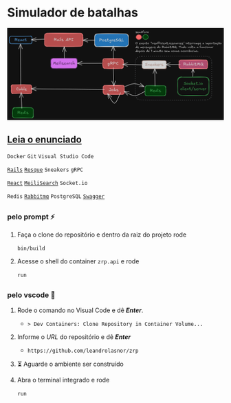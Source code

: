 # Simulador de batalhas
![plot](./zrp-workflow.png)
## [Leia o enunciado](https://zrp.github.io/challenges/dev/)

`Docker` `Git` `Visual Studio Code`

[`Rails`](http://localhost:3000/rails/info/routes) [`Resque`](http://localhost:3000/jobs) `Sneakers` `gRPC`

[`React`](http://localhost:5600) [`MeiliSearch`](http://localhost:7700) `Socket.io`

`Redis` [`Rabbitmq`](http://localhost:15672) `PostgreSQL` [`Swagger`](http://localhost:3000/api-docs)
##
### pelo prompt :zap:

1. Faça o clone do repositório e dentro da raiz do projeto rode

    `bin/build`
2. Acesse o shell do container `zrp.api` e rode

    `run`
##
### pelo vscode :rocket:

1. Rode o comando no Visual Code e dê ___Enter___.
    - `> Dev Containers: Clone Repository in Container Volume...`
2. Informe o _URL_ do repositório e dê ___Enter___
    - `https://github.com/leandrolasnor/zrp`
3. :hourglass_flowing_sand: Aguarde o ambiente ser construído

4. Abra o terminal integrado e rode

    `run`
